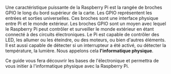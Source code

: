Une caractéristique puissante de la Raspberry Pi est la rangée de broches GPIO le long du bord supérieur de la carte. Les GPIO représentent les entrées et sorties universelles. Ces broches sont une interface physique entre Pi et le monde extérieur. Les broches GPIO sont un moyen avec lequel le Raspberry Pi peut contrôler et surveiller le monde extérieur en étant connecté à des circuits électroniques. Le Pi est capable de contrôler des LED, les allumer ou les éteindre, ou des moteurs, ou bien d'autres éléments. Il est aussi capable de détecter si un interrupteur a été activé, ou détecter la température, la lumière. Nous appelons cela **l'informatique physique**. 

Ce guide vous fera découvrir les bases de l'électronique et permettra de vous initier à l'informatique physique avec la Raspberry Pi.
